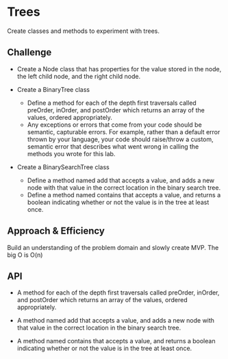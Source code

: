 # Trees

Create classes and methods to experiment with trees.


## Challenge

- Create a Node class that has properties for the value stored in the node, the left child node, and the right child node.
- Create a BinaryTree class
    - Define a method for each of the depth first traversals called preOrder, inOrder, and postOrder which returns an array of the values, ordered appropriately.
    - Any exceptions or errors that come from your code should be semantic, capturable errors. For example, rather than a default error thrown by your language, your code should raise/throw a custom, semantic error that describes what went wrong in calling the methods you wrote for this lab.

- Create a BinarySearchTree class
    - Define a method named add that accepts a value, and adds a new node with that value in the correct location in the binary search tree.
    - Define a method named contains that accepts a value, and returns a boolean indicating whether or not the value is in the tree at least once.
## Approach & Efficiency
Build an understanding of the problem domain and slowly create MVP.  The big O is O(n)

## API

- A method for each of the depth first traversals called preOrder, inOrder, and postOrder which returns an array of the values, ordered appropriately.

- A method named add that accepts a value, and adds a new node with that value in the correct location in the binary search tree.

- A method named contains that accepts a value, and returns a boolean indicating whether or not the value is in the tree at least once.

